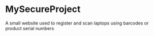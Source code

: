 # MySecureProject
A small website used to register and scan laptops using barcodes or product serial numbers
